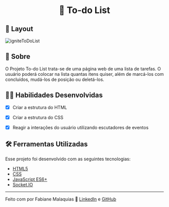 <h1 align="center">📜 To-do List </h1>

## :page_with_curl: Layout

![igniteToDoList](https://github.com/famalaquias/ToDoList/assets/98343640/4edb3234-5f88-401a-b06f-bf9825048991)



## :page_with_curl: Sobre

O Projeto To-do List trata-se de uma página web de uma lista de tarefas. O usuário poderá colocar na lista quantas itens quiser, além de marcá-los com concluídos, mudá-los de posição ou deletá-los.


## :man_technologist: Habilidades Desenvolvidas

- [x] Criar a estrutura do HTML
- [x] Criar a estrutura do CSS
- [x] Reagir a interações do usuário utilizando escutadores de eventos


## :hammer_and_wrench: Ferramentas Utilizadas

Esse projeto foi desenvolvido com as seguintes tecnologias:

- [HTML5](https://biblioteca.wiki/html5/)
- [CSS](https://developer.mozilla.org/pt-BR/docs/Learn/Getting_started_with_the_web/CSS_basics)
- [JavaScript ES6+](https://developer.mozilla.org/pt-BR/docs/Web/JavaScript)
- [Socket.IO](https://socket.io)


---

Feito com por Fabiane Malaquias :wave: [LinkedIn](https://www.linkedin.com/in/fabianemalaquias/) e [GitHub](https://github.com/famalaquias)

